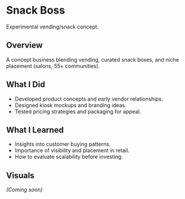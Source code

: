 # Snack Boss
Experimental vending/snack concept.

## Overview
A concept business blending vending, curated snack boxes, and niche placement (salons, 55+ communities).

## What I Did
- Developed product concepts and early vendor relationships.  
- Designed kiosk mockups and branding ideas.  
- Tested pricing strategies and packaging for appeal.  

## What I Learned
- Insights into customer buying patterns.  
- Importance of visibility and placement in retail.  
- How to evaluate scalability before investing.
## Visuals
*(Coming soon)*
